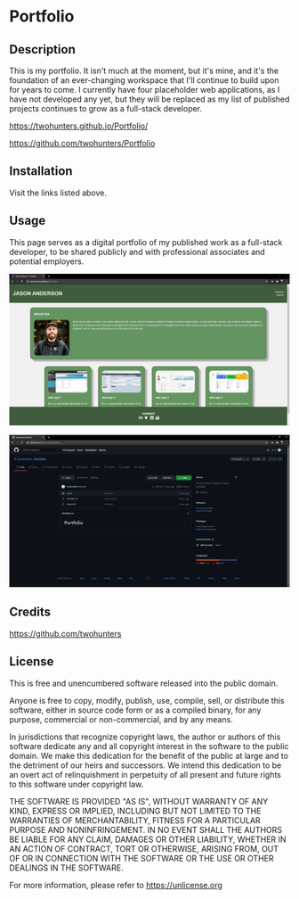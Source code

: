 # Portfolio

## Description

This is my portfolio. It isn't much at the moment, but it's mine, and it's the foundation of an ever-changing workspace that I'll continue to build upon for years to come. I currently have four placeholder web applications, as I have not developed any yet, but they will be replaced as my list of published projects continues to grow as a full-stack developer.

https://twohunters.github.io/Portfolio/

https://github.com/twohunters/Portfolio


## Installation

Visit the links listed above.


## Usage

This page serves as a digital portfolio of my published work as a full-stack developer, to be shared publicly and with professional associates and potential employers.

![Portfolio Deployed](./assets/images/portfolio-deployed.PNG)

![Portfolio Repository](./assets/images/portfolio-repo.PNG)


## Credits

https://github.com/twohunters


## License

This is free and unencumbered software released into the public domain.

Anyone is free to copy, modify, publish, use, compile, sell, or
distribute this software, either in source code form or as a compiled
binary, for any purpose, commercial or non-commercial, and by any
means.

In jurisdictions that recognize copyright laws, the author or authors
of this software dedicate any and all copyright interest in the
software to the public domain. We make this dedication for the benefit
of the public at large and to the detriment of our heirs and
successors. We intend this dedication to be an overt act of
relinquishment in perpetuity of all present and future rights to this
software under copyright law.

THE SOFTWARE IS PROVIDED "AS IS", WITHOUT WARRANTY OF ANY KIND,
EXPRESS OR IMPLIED, INCLUDING BUT NOT LIMITED TO THE WARRANTIES OF
MERCHANTABILITY, FITNESS FOR A PARTICULAR PURPOSE AND NONINFRINGEMENT.
IN NO EVENT SHALL THE AUTHORS BE LIABLE FOR ANY CLAIM, DAMAGES OR
OTHER LIABILITY, WHETHER IN AN ACTION OF CONTRACT, TORT OR OTHERWISE,
ARISING FROM, OUT OF OR IN CONNECTION WITH THE SOFTWARE OR THE USE OR
OTHER DEALINGS IN THE SOFTWARE.

For more information, please refer to https://unlicense.org
